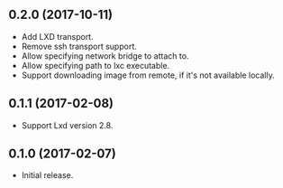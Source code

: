 ## 0.2.0 (2017-10-11)

- Add LXD transport.
- Remove ssh transport support.
- Allow specifying network bridge to attach to.
- Allow specifying path to lxc executable.
- Support downloading image from remote, if it's not available locally.

## 0.1.1 (2017-02-08)

- Support Lxd version 2.8.

## 0.1.0 (2017-02-07)

- Initial release.
